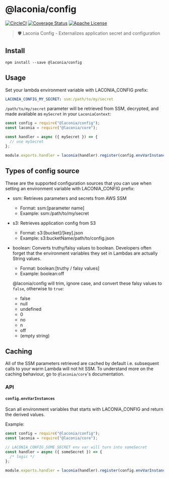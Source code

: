 # @laconia/config

[![CircleCI](https://circleci.com/gh/ceilfors/laconia/tree/master.svg?style=shield)](https://circleci.com/gh/ceilfors/laconia/tree/master)
[![Coverage Status](https://coveralls.io/repos/github/ceilfors/laconia/badge.svg?branch=master)](https://coveralls.io/github/ceilfors/laconia?branch=master)
[![Apache License](https://img.shields.io/badge/license-Apache-blue.svg)](LICENSE)

> 🛡️ Laconia Config - Externalizes application secret and configuration

## Install

```
npm install --save @laconia/config
```

## Usage

Set your lambda environment variable with LACONIA_CONFIG prefix:

```yml
LACONIA_CONFIG_MY_SECRET: ssm:/path/to/my/secret
```

`/path/to/my/secret` parameter will be retrieved from SSM, decrypted, and made available as
`mySecret` in your `LaconiaContext`:

```js
const config = require("@laconia/config");
const laconia = require("@laconia/core");

const handler = async ({ mySecret }) => {
  // use mySecret
};

module.exports.handler = laconia(handler).register(config.envVarInstances());
```

## Types of config source

These are the supported configuration sources that you can use when setting
an environment variable with LACONIA_CONFIG prefix:

* ssm: Retrieves parameters and secrets from AWS SSM

  * Format: ssm:[parameter name]
  * Example: ssm:/path/to/my/secret

* s3: Retrieves application config from S3

  * Format: s3:[bucket]/[key].json
  * Example: s3:bucketName/path/to/config.json

* boolean: Converts truthy/falsy values to boolean. Developers often forget that the environment variables they set in Lambdas are actually String values.

  * Format: boolean:[truthy / falsy values]
  * Example: boolean:off

  @laconia/config will trim, ignore case, and convert these falsy values to `false`, otherwise to `true`:

  * false
  * null
  * undefined
  * 0
  * no
  * n
  * off
  * (empty string)

## Caching

All of the SSM parameters retrieved are cached by default i.e. subsequent calls to your warm
Lambda will not hit SSM. To understand more on the caching behaviour, go to `@laconia/core`'s
documentation.

### API

#### `config.envVarInstances`

Scan all environment variables that starts with LACONIA_CONFIG and
return the derived values.

Example:

```js
const config = require("@laconia/config");
const laconia = require("@laconia/core");

// LACONIA_CONFIG_SOME_SECRET env var will turn into someSecret
const handler = async ({ someSecret }) => {
  /* logic */
};

module.exports.handler = laconia(handler).register(config.envVarInstances());
```
